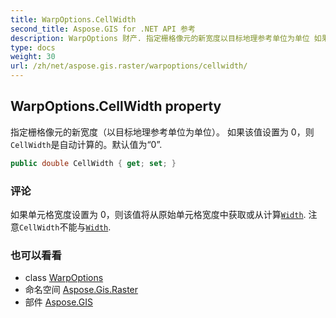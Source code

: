 ```yaml
---
title: WarpOptions.CellWidth
second_title: Aspose.GIS for .NET API 参考
description: WarpOptions 财产. 指定栅格像元的新宽度以目标地理参考单位为单位 如果该值设置为 0则CellWidth是自动计算的默认值为0.
type: docs
weight: 30
url: /zh/net/aspose.gis.raster/warpoptions/cellwidth/
---
```

## WarpOptions.CellWidth property

指定栅格像元的新宽度（以目标地理参考单位为单位）。 如果该值设置为 0，则`CellWidth`是自动计算的。默认值为“0”.

```csharp
public double CellWidth { get; set; }
```

### 评论

如果单元格宽度设置为 0，则该值将从原始单元格宽度中获取或从计算[`Width`](../width/). 注意`CellWidth`不能与[`Width`](../width/).

### 也可以看看

* class [WarpOptions](../)
* 命名空间 [Aspose.Gis.Raster](../../warpoptions/)
* 部件 [Aspose.GIS](../../../)


